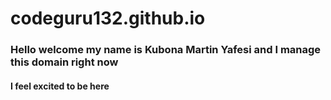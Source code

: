 # codeguru132.github.io

### Hello welcome my name is Kubona Martin Yafesi and I manage this domain right now

#### I feel excited to be here
